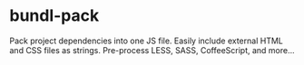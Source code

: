 # bundl-pack
Pack project dependencies into one JS file. Easily include external HTML and CSS files as strings. Pre-process LESS, SASS, CoffeeScript, and more...
